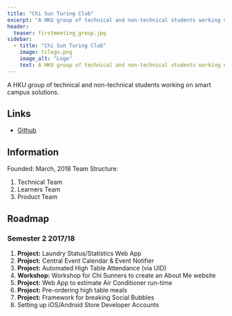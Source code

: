 ```yaml
---
title: "Chi Sun Turing Club"
excerpt: "A HKU group of technical and non-technical students working on smart campus solutions."
header:
  teaser: firstmeeting_group.jpg
sidebar:
  - title: "Chi Sun Turing Club"
    image: tclogo.png
    image_alt: "Logo"
    text: A HKU group of technical and non-technical students working on smart campus solutions.
---
```


A HKU group of technical and non-technical students working on smart campus solutions.

## Links

* [Github](https://github.com/hkuturingclub)

## Information

Founded: March, 2018
Team Structure:

1. Technical Team
2. Learners Team
3. Product Team

## Roadmap

### Semester 2 2017/18

1. **Project:** Laundry Status/Statistics Web App
2. **Project:** Central Event Calendar & Event Notifier
3. **Project:** Automated High Table Attendance (via UID)
4. **Workshop:** Workshop for Chi Sunners to create an About Me website
5. **Project:** Web App to estimate Air Conditioner run-time
6. **Project:** Pre-ordering high table meals
7. **Project:** Framework for breaking Social Bubbles
8. Setting up iOS/Android Store Developer Accounts

